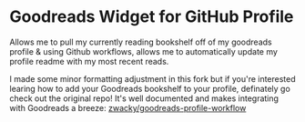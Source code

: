 # Goodreads Widget for GitHub Profile

Allows me to pull my currently reading bookshelf off of my goodreads profile & using Github workflows, allows me to automatically update my profile readme with my most recent reads.

I made some minor formatting adjustment in this fork but if you're interested learing how to add your Goodreads bookshelf to your profile, definately go check out the original repo! It's well documented and makes integrating with Goodreads a breeze: [zwacky/goodreads-profile-workflow](https://github.com/zwacky/goodreads-profile-workflow)
